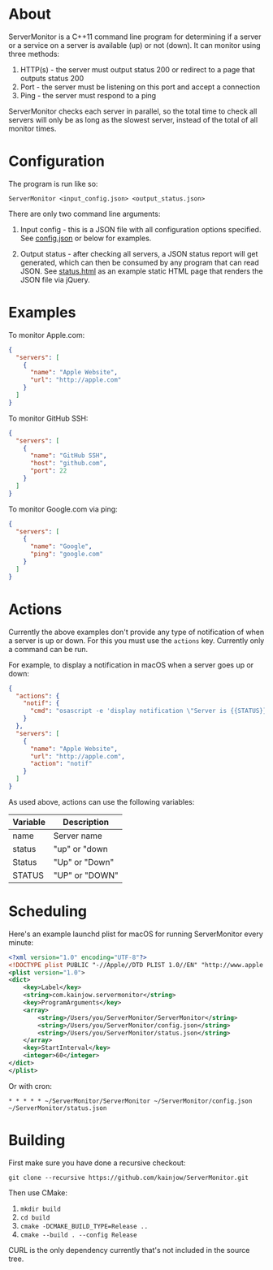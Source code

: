 # About

ServerMonitor is a C++11 command line program for determining if a server or a service on a server is available (up) or not (down). It can monitor using three methods:

1. HTTP(s) - the server must output status 200 or redirect to a page that outputs status 200
2. Port - the server must be listening on this port and accept a connection
3. Ping - the server must respond to a ping

ServerMonitor checks each server in parallel, so the total time to check all servers will only be as long as the slowest server, instead of the total of all monitor times.

# Configuration

The program is run like so:

    ServerMonitor <input_config.json> <output_status.json>

There are only two command line arguments:

1. Input config - this is a JSON file with all configuration options specified. See [config.json](config.json) or below for examples.

2. Output status - after checking all servers, a JSON status report will get generated, which can then be consumed by any program that can read JSON. See [status.html](status.html) as an example static HTML page that renders the JSON file via jQuery.

# Examples

To monitor Apple.com:

```json
{
  "servers": [
    {
      "name": "Apple Website",
      "url": "http://apple.com"
    }
  ]
}
```

To monitor GitHub SSH:

```json
{
  "servers": [
    {
      "name": "GitHub SSH",
      "host": "github.com",
      "port": 22
    }
  ]
}
```

To monitor Google.com via ping:

```json
{
  "servers": [
    {
      "name": "Google",
      "ping": "google.com"
    }
  ]
}
```
# Actions

Currently the above examples don't provide any type of notification of when a server is up or down. For this you must use the `actions` key. Currently only a command can be run.

For example, to display a notification in macOS when a server goes up or down:

```json
{
  "actions": {
    "notif": {
      "cmd": "osascript -e 'display notification \"Server is {{STATUS}}\" with title \"{{name}}\"'"
    }
  },
  "servers": [
    {
      "name": "Apple Website",
      "url": "http://apple.com",
      "action": "notif"
    }
  ]
}
```

As used above, actions can use the following variables:

| Variable | Description    |
| -------- | -------------- |
| name     | Server name    |
| status   | "up" or "down  |
| Status   | "Up" or "Down" |
| STATUS   | "UP" or "DOWN" |

# Scheduling

Here's an example launchd plist for macOS for running ServerMonitor every minute:

```xml
<?xml version="1.0" encoding="UTF-8"?>
<!DOCTYPE plist PUBLIC "-//Apple//DTD PLIST 1.0//EN" "http://www.apple.com/DTDs/PropertyList-1.0.dtd">
<plist version="1.0">
<dict>
	<key>Label</key>
	<string>com.kainjow.servermonitor</string>
	<key>ProgramArguments</key>
	<array>
		<string>/Users/you/ServerMonitor/ServerMonitor</string>
		<string>/Users/you/ServerMonitor/config.json</string>
		<string>/Users/you/ServerMonitor/status.json</string>
	</array>
	<key>StartInterval</key>
	<integer>60</integer>
</dict>
</plist>
```

Or with cron:

    * * * * * ~/ServerMonitor/ServerMonitor ~/ServerMonitor/config.json ~/ServerMonitor/status.json

# Building

First make sure you have done a recursive checkout:

    git clone --recursive https://github.com/kainjow/ServerMonitor.git

Then use CMake:

1. `mkdir build`
2. `cd build`
3. `cmake -DCMAKE_BUILD_TYPE=Release ..`
4. `cmake --build . --config Release`

CURL is the only dependency currently that's not included in the source tree.
